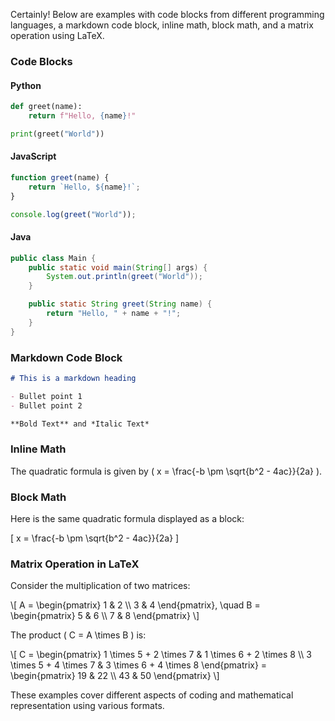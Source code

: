 Certainly! Below are examples with code blocks from different programming languages, a markdown code block, inline math, block math, and a matrix operation using LaTeX.

### Code Blocks

#### Python
```python
def greet(name):
    return f"Hello, {name}!"

print(greet("World"))
```

#### JavaScript
```javascript
function greet(name) {
    return `Hello, ${name}!`;
}

console.log(greet("World"));
```

#### Java
```java
public class Main {
    public static void main(String[] args) {
        System.out.println(greet("World"));
    }

    public static String greet(String name) {
        return "Hello, " + name + "!";
    }
}
```

### Markdown Code Block
```markdown
# This is a markdown heading

- Bullet point 1
- Bullet point 2

**Bold Text** and *Italic Text*
```

### Inline Math
The quadratic formula is given by \( x = \frac{-b \pm \sqrt{b^2 - 4ac}}{2a} \).

### Block Math
Here is the same quadratic formula displayed as a block:

\[ 
x = \frac{-b \pm \sqrt{b^2 - 4ac}}{2a} 
\]

### Matrix Operation in LaTeX
Consider the multiplication of two matrices:

\\[
A = \\begin{pmatrix}
1 & 2 \\\\
3 & 4
\\end{pmatrix}, \quad
B = \\begin{pmatrix}
5 & 6 \\\\
7 & 8
\\end{pmatrix}
\\]

The product \( C = A \times B \) is:

\\[
C = \\begin{pmatrix}
1 \times 5 + 2 \times 7 & 1 \times 6 + 2 \times 8 \\\\
3 \times 5 + 4 \times 7 & 3 \times 6 + 4 \times 8
\\end{pmatrix}
= \\begin{pmatrix}
19 & 22 \\\\
43 & 50
\\end{pmatrix}
\\] 

These examples cover different aspects of coding and mathematical representation using various formats.
